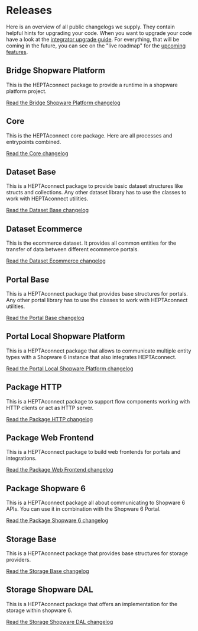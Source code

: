 # Releases

Here is an overview of all public changelogs we supply.
They contain helpful hints for upgrading your code.
When you want to upgrade your code have a look at the [integrator upgrade guide](../guides/integrator/upgrade.md).
For everything, that will be coming in the future, you can see on the "live roadmap" for the [upcoming features](./upcoming.md).


## Bridge Shopware Platform

This is the HEPTAconnect package to provide a runtime in a shopware platform project.

[Read the Bridge Shopware Platform changelog](./changelog-bridge-shopware-platform.md)


## Core

This is the HEPTAconnect core package. Here are all processes and entrypoints combined.

[Read the Core changelog](./changelog-core.md)


## Dataset Base

This is a HEPTAconnect package to provide basic dataset structures like structs and collections.
Any other dataset library has to use the classes to work with HEPTAconnect utilities.

[Read the Dataset Base changelog](./changelog-dataset-base.md)


## Dataset Ecommerce

This is the ecommerce dataset.
It provides all common entities for the transfer of data between different ecommerce portals.

[Read the Dataset Ecommerce changelog](./changelog-dataset-ecommerce.md)


## Portal Base

This is a HEPTAconnect package that provides base structures for portals.
Any other portal library has to use the classes to work with HEPTAconnect utilities.

[Read the Portal Base changelog](./changelog-portal-base.md)


## Portal Local Shopware Platform

This is a HEPTAconnect package that allows to communicate multiple entity types with a Shopware 6 instance that also integrates HEPTAconnect.

[Read the Portal Local Shopware Platform changelog](./changelog-portal-local-shopware-platform.md)


## Package HTTP

This is a HEPTAconnect package to support flow components working with HTTP clients or act as HTTP server.

[Read the Package HTTP changelog](./changelog-package-http.md)


## Package Web Frontend

This is a HEPTAconnect package to build web frontends for portals and integrations.

[Read the Package Web Frontend changelog](./changelog-package-web-frontend.md)


## Package Shopware 6

This is a HEPTAconnect package all about communicating to Shopware 6 APIs. You can use it in combination with the Shopware 6 Portal.

[Read the Package Shopware 6 changelog](./changelog-package-shopware-6.md)


## Storage Base

This is a HEPTAconnect package that provides base structures for storage providers.

[Read the Storage Base changelog](./changelog-storage-base.md)


## Storage Shopware DAL

This is a HEPTAconnect package that offers an implementation for the storage within shopware 6.

[Read the Storage Shopware DAL changelog](./changelog-storage-shopware-dal.md)
